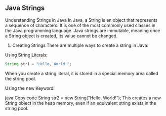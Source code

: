 ## Java Strings

Understanding Strings in Java
In Java, a String is an object that represents a sequence of characters. It is one of the most commonly used classes in the Java programming language. Java strings are immutable, meaning once a String object is created, its value cannot be changed.

1. Creating Strings
There are multiple ways to create a string in Java:

Using String Literals:

```java
String str1 = "Hello, World!";
```

When you create a string literal, it is stored in a special memory area called the string pool.

Using the new Keyword:

java
Copy code
String str2 = new String("Hello, World!");
This creates a new String object in the heap memory, even if an equivalent string exists in the string pool. 
